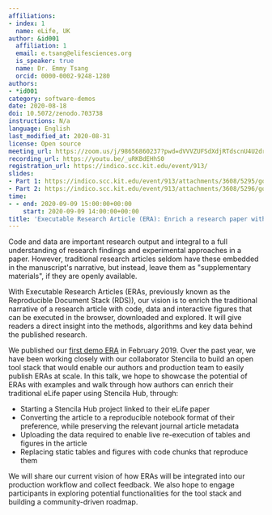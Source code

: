 ```yaml
---
affiliations:
- index: 1
  name: eLife, UK
author: &id001
  affiliation: 1
  email: e.tsang@elifesciences.org
  is_speaker: true
  name: Dr. Emmy Tsang
  orcid: 0000-0002-9248-1280
authors:
- *id001
category: software-demos
date: 2020-08-18
doi: 10.5072/zenodo.703738
instructions: N/a
language: English
last_modified_at: 2020-08-31
license: Open source
meeting_url: https://zoom.us/j/98656860237?pwd=dVVVZUFSdXdjRTdscnU4U2drWXNsdz09
recording_url: https://youtu.be/_uRKBdEHhS0
registration_url: https://indico.scc.kit.edu/event/913/
slides:
- Part 1: https://indico.scc.kit.edu/event/913/attachments/3608/5295/go
- Part 2: https://indico.scc.kit.edu/event/913/attachments/3608/5296/go
time:
- - end: 2020-09-09 15:00:00+00:00
    start: 2020-09-09 14:00:00+00:00
title: 'Executable Research Article (ERA): Enrich a research paper with code and data'
---
```


Code and data are important research output and integral to a full understanding of research findings and experimental approaches in a paper. However, traditional research articles seldom have these embedded in the manuscript's narrative, but instead, leave them as "supplementary materials", if they are openly available.

With Executable Research Articles (ERAs, previously known as the Reproducible Document Stack (RDS)), our vision is to enrich the traditional narrative of a research article with code, data and interactive figures that can be executed in the browser, downloaded and explored. It will give readers a direct insight into the methods, algorithms and key data behind the published research.

We published our [first demo ERA][1] in February 2019. Over the past year, we have been working closely with our collaborator Stencila to build an open tool stack that would enable our authors and production team to easily publish ERAs at scale. In this talk, we hope to showcase the potential of ERAs with examples and walk through how authors can enrich their traditional eLife paper using Stencila Hub, through:

 - Starting a Stencila Hub project linked to their eLife paper
 - Converting the article to a reproducible notebook format of their
   preference, while preserving the relevant journal article metadata
 - Uploading the data required to enable live re-execution of tables and
   figures in the article
 - Replacing static tables and figures with code chunks that reproduce them

We will share our current vision of how ERAs will be integrated into our production workflow and collect feedback. We also hope to engage participants in exploring potential functionalities for the tool stack and building a community-driven roadmap.

  [1]: https://elifesciences.org/articles/30274/executable